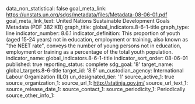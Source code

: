 data_non_statistical: false
goal_meta_link: https://unstats.un.org/sdgs/metadata/files/Metadata-08-06-01.pdf
goal_meta_link_text: United Nations Sustainable Development Goals Metadata (PDF 382
  KB)
graph_title: global_indicators.8-6-1-title
graph_type: line
indicator_number: 8.6.1
indicator_definition: This proportion of youth (aged 15-24 years) not in education,
  employment or training, also known as "the NEET rate", conveys the number of young
  persons not in education, employment or training as a percentage of the total youth
  population.
indicator_name: global_indicators.8-6-1-title
indicator_sort_order: 08-06-01
published: true
reporting_status: complete
sdg_goal: '8'
target_name: global_targets.8-6-title
target_id: '8.6'
un_custodian_agency: International Labour Organization (ILO)
un_designated_tier: '1'
source_active_1: true
source_organization_1: 
source_url_1: http://statinja.gov.jm/
source_url_text_1: 
source_release_date_1: 
source_contact_1: 
source_periodicity_1: Periodically
source_other_info_1: 